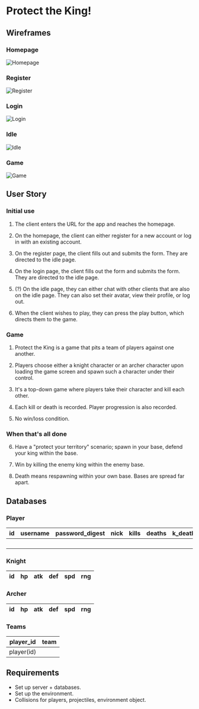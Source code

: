# Protect the King!

## Wireframes

### Homepage

![Homepage](https://i.imgur.com/qTqaHHu.jpg "Homepage")

### Register

![Register](https://i.imgur.com/B52WX9N.jpg "Register")

### Login

![Login](https://i.imgur.com/cKgT85i.jpg "Login screen")

### Idle

![Idle](https://i.imgur.com/oNUt8WS.jpg "Idle")

### Game
![Game](https://i.imgur.com/CFsngQN.jpg "Game")

## User Story

### Initial use

1. The client enters the URL for the app and reaches the homepage.

2. On the homepage, the client can either register for a new account or log in with an existing account.

3. On the register page, the client fills out and submits the form. They are directed to the idle page.

4. On the login page, the client fills out the form and submits the form. They are directed to the idle page.

5. (?) On the idle page, they can either chat with other clients that are also on the idle page. They can also set their avatar, view their profile, or log out.

6. When the client wishes to play, they can press the play button, which directs them to the game.

### Game

1. Protect the King is a game that pits a team of players against one another.

2. Players choose either a knight character or an archer character upon loading the game screen and spawn such a character under their control.

3. It's a top-down game where players take their character and kill each other.

4. Each kill or death is recorded. Player progression is also recorded.

5. No win/loss condition.

### When that's all done

6. Have a "protect your territory" scenario; spawn in your base, defend your king within the base.

7. Win by killing the enemy king within the enemy base.

8. Death means respawning within your own base. Bases are spread far apart.

## Databases

### Player

| id | username | password\_digest | nick | kills | deaths | k\_deaths | a\_deaths | knight | archer | k\_kills | a\_kills |
|:-:|:-:|:-:|:-:|:-:|:-:|:-:|:-:|:-:|:-:|:-:|:-:|
|||||||||knight(id)|archer(id)|||

### Knight

| id | hp | atk | def | spd | rng |
|:--:|:--:|:---:|:---:|:---:|:---:|

### Archer

| id | hp | atk | def | spd | rng |
|:--:|:--:|:---:|:---:|:---:|:---:|

### Teams

| player_id | team |
|:--:|:----:|
|player(id)||

## Requirements

- Set up server + databases.
- Set up the environment.
- Collisions for players, projectiles, environment object.
